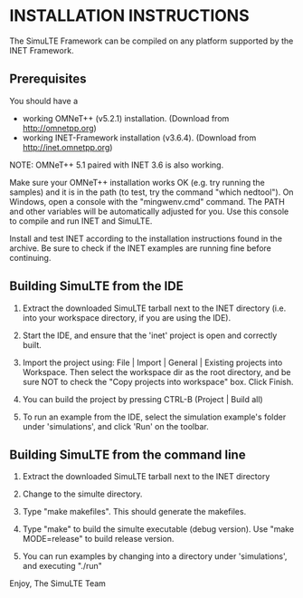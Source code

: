 INSTALLATION INSTRUCTIONS
=========================

The SimuLTE Framework can be compiled on any platform supported by the INET Framework.


Prerequisites
-------------

You should have a 
- working OMNeT++ (v5.2.1) installation. (Download from http://omnetpp.org)
- working INET-Framework installation (v3.6.4). (Download from http://inet.omnetpp.org)

NOTE: OMNeT++ 5.1 paired with INET 3.6 is also working.

Make sure your OMNeT++ installation works OK (e.g. try running the samples)
and it is in the path (to test, try the command "which nedtool"). On
Windows, open a console with the "mingwenv.cmd" command. The PATH and other
variables will be automatically adjusted for you. Use this console to compile
and run INET and SimuLTE.

Install and test INET according to the installation instructions found in the archive.
Be sure to check if the INET examples are running fine before continuing.


Building SimuLTE from the IDE
-----------------------------

1. Extract the downloaded SimuLTE tarball next to the INET directory
   (i.e. into your workspace directory, if you are using the IDE).

2. Start the IDE, and ensure that the 'inet' project is open and correctly built.

3. Import the project using: File | Import | General | Existing projects into Workspace.
   Then select the workspace dir as the root directory, and be sure NOT to check the
   "Copy projects into workspace" box. Click Finish.

4. You can build the project by pressing CTRL-B (Project | Build all)

5. To run an example from the IDE, select the simulation example's folder under 
   'simulations', and click 'Run' on the toolbar.


Building SimuLTE from the command line
--------------------------------------

1. Extract the downloaded SimuLTE tarball next to the INET directory

2. Change to the simulte directory.

3. Type "make makefiles". This should generate the makefiles.

4. Type "make" to build the simulte executable (debug version). Use "make MODE=release"
   to build release version.

5. You can run examples by changing into a directory under 'simulations', and 
   executing "./run"


Enjoy, 
The SimuLTE Team

